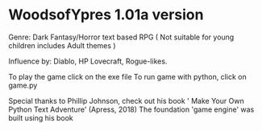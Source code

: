 # WoodsofYpres 1.01a version 

Genre: Dark Fantasy/Horror text based RPG   ( Not suitable for young children includes Adult themes ) 

Influence by: Diablo, HP Lovecraft, Rogue-likes.

To play the game click on the exe file 
To run game with python, click on game.py 


Special thanks to Phillip Johnson, check out his book ' Make Your Own Python Text Adventure' (Apress, 2018)
The foundation 'game engine' was built using his book 

 


